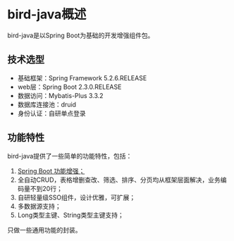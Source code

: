 # bird-java概述

bird-java是以Spring Boot为基础的开发增强组件包。

## 技术选型

 - 基础框架：Spring Framework 5.2.6.RELEASE
 - web层：Spring Boot 2.3.0.RELEASE
 - 数据访问：Mybatis-Plus 3.3.2
 - 数据库连接池：druid
 - 身份认证：自研单点登录

## 功能特性

bird-java提供了一些简单的功能特性，包括：

 1. [Spring Boot 功能增强；](https://github.com/liuxx001/bird-java/tree/master/bird-web-support)
 2. 全自动CRUD，表格增删查改、筛选、排序、分页均从框架层面解决，业务编码量不到20行；
 3. 自研轻量级SSO组件，设计优雅，可扩展；
 4. 多数据源支持；
 5. Long类型主键、String类型主键支持；

 只做一些通用功能的封装。

